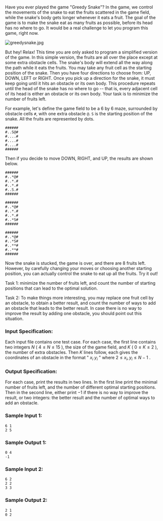 <!-- Title
Greedy Snake (35)
-->
Have you ever played the game "Greedy Snake"? In the game, we control the
movements of the snake to eat the fruits scattered in the game field, while
the snake's body gets longer whenever it eats a fruit. The goal of the game is
to make the snake eat as many fruits as possible, before its head has no where
to go. It would be a real challenge to let you program this game, right now.

![greedysnake.jpg](https://images.ptausercontent.com/4cca423d-2fb5-4071-9a0a-e675297f4114.jpg)

But hey! Relax! This time you are only asked to program a simplified version
of the game. In this simple version, the fruits are all over the place except
at some extra obstacle cells. The snake's body will extend all the way along
the path while it eats the fruits. You may take any fruit cell as the starting
position of the snake. Then you have four directions to choose from: UP, DOWN,
LEFT or RIGHT. Once you pick up a direction for the snake, it must keep going
until it hits an obstacle or its own body. This procedure repeats until the
head of the snake has no where to go -- that is, every adjacent cell of its
head is either an obstacle or its own body. Your task is to minimize the
number of fruits left.

For example, let's define the game field to be a 6 by 6 maze, surrounded by
obstacle cells `#`, with one extra obstacle `@`. `S` is the starting position
of the snake. All the fruits are represented by dots.

```
######
#..S@#
#....#
#....#
#....#
######
```

Then if you decide to move DOWN, RIGHT, and UP, the results are shown below.

```
######
#..*@#
#..*.#
#..*.#
#..S.#
######
```

```
######
#..*@#
#..*.#
#..*.#
#..*S#
######
```

```
######
#..*@#
#..*S#
#..**#
#..**#
######
```

Now the snake is stucked, the game is over, and there are 8 fruits left.
However, by carefully changing your moves or choosing another starting
position, you can actually control the snake to eat up all the fruits. Try it
out!

Task 1: minimize the number of fruits left, and count the number of starting
positions that can lead to the optimal solution.

Task 2: To make things more interesting, you may replace one fruit cell by an
obstacle, to obtain a better result, and count the number of ways to add an
obstacle that leads to the better result. In case there is no way to improve
the result by adding one obstacle, you should point out this situation.

### Input Specification:

Each input file contains one test case. For each case, the first line contains
two integers $N$ ( $4 \le N \le 15$ ), the size of the game field, and $K$ (
$0 \le K \le 2$ ), the number of extra obstacles. Then $K$ lines follow, each
gives the coordinates of an obstacle in the format " $x_i$ $y_i$ " where $2
\le x_i, y_i \le N-1$ .

### Output Specification:

For each case, print the results in two lines. In the first line print the
minimal number of fruits left, and the number of different optimal starting
positions. Then in the second line, either print $-1$ if there is no way to
improve the result, or two integers: the better result and the number of
optimal ways to add an obstacle.

### Sample Input 1:

```
6 1
2 5
```

### Sample Output 1:

```
0 4
-1
```

### Sample Input 2:

```
6 2
2 2
3 3
```

### Sample Output 2:

```
2 1
0 2
```
